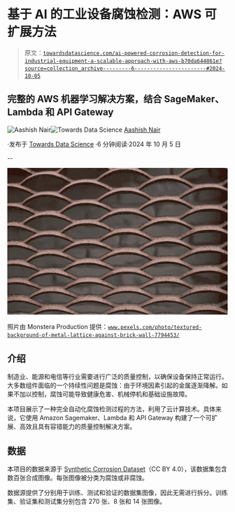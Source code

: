 # 基于 AI 的工业设备腐蚀检测：AWS 可扩展方法

> 原文：[`towardsdatascience.com/ai-powered-corrosion-detection-for-industrial-equipment-a-scalable-approach-with-aws-b70da644861e?source=collection_archive---------6-----------------------#2024-10-05`](https://towardsdatascience.com/ai-powered-corrosion-detection-for-industrial-equipment-a-scalable-approach-with-aws-b70da644861e?source=collection_archive---------6-----------------------#2024-10-05)

## 完整的 AWS 机器学习解决方案，结合 SageMaker、Lambda 和 API Gateway

[](https://medium.com/@aashishnair?source=post_page---byline--b70da644861e--------------------------------)![Aashish Nair](https://medium.com/@aashishnair?source=post_page---byline--b70da644861e--------------------------------)[](https://towardsdatascience.com/?source=post_page---byline--b70da644861e--------------------------------)![Towards Data Science](https://towardsdatascience.com/?source=post_page---byline--b70da644861e--------------------------------) [Aashish Nair](https://medium.com/@aashishnair?source=post_page---byline--b70da644861e--------------------------------)

·发布于 [Towards Data Science](https://towardsdatascience.com/?source=post_page---byline--b70da644861e--------------------------------) ·6 分钟阅读·2024 年 10 月 5 日

--

![](img/2e9c655a061b1e33b54ed63e293ebcbe.png)

照片由 Monstera Production 提供：[`www.pexels.com/photo/textured-background-of-metal-lattice-against-brick-wall-7794453/`](https://www.pexels.com/photo/textured-background-of-metal-lattice-against-brick-wall-7794453/)

## 介绍

制造业、能源和电信等行业需要进行广泛的质量控制，以确保设备保持正常运行。大多数组件面临的一个持续性问题是腐蚀：由于环境因素引起的金属逐渐降解。如果不加以控制，腐蚀可能导致健康危害、机械停机和基础设施故障。

本项目展示了一种完全自动化腐蚀检测过程的方法，利用了云计算技术。具体来说，它使用 Amazon Sagemaker、Lambda 和 API Gateway 构建了一个可扩展、高效且具有容错能力的质量控制解决方案。

## 数据

本项目的数据来源于 [Synthetic Corrosion Dataset](https://universe.roboflow.com/synthetic-corrosion/synthetic-corrosion-dataset)（CC BY 4.0），该数据集包含数百张合成图像。每张图像被分类为腐蚀或非腐蚀。

数据源提供了分别用于训练、测试和验证的数据集图像，因此无需进行拆分。训练集、验证集和测试集分别包含 270 张、8 张和 14 张图像。
